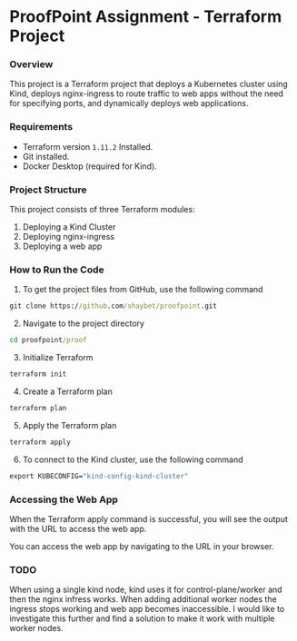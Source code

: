 # ProofPoint Assignment - Terraform Project

### Overview
This project is a Terraform project that deploys a Kubernetes cluster using Kind, deploys nginx-ingress to route traffic to web apps without the need for specifying ports, and dynamically deploys web applications.

### Requirements 
- Terraform version `1.11.2` Installed.
- Git installed.
- Docker Desktop (required for Kind).

### Project Structure
This project consists of three Terraform modules:
1. Deploying a Kind Cluster
2. Deploying nginx-ingress
3. Deploying a web app


### How to Run the Code
1. To get the project files from GitHub, use the following command
```cmd
git clone https://github.com/shaybet/proofpoint.git
```
2. Navigate to the project directory
```cmd
cd proofpoint/proof
```
3. Initialize Terraform
```cmd
terraform init
```
4. Create a Terraform plan
```cmd
terraform plan
```
5. Apply the Terraform plan
```cmd
terraform apply
```
6. To connect to the Kind cluster, use the following command
```cmd
export KUBECONFIG="kind-config-kind-cluster"
```

### Accessing the Web App
When the Terraform apply command is successful, you will see the output with the URL to access the web app.

You can access the web app by navigating to the URL in your browser.

### TODO
When using a single kind node, kind uses it for control-plane/worker and then the nginx infress works. When adding additional worker nodes the ingress stops working and web app becomes inaccessible.
I would like to investigate this further and find a solution to make it work with multiple worker nodes.